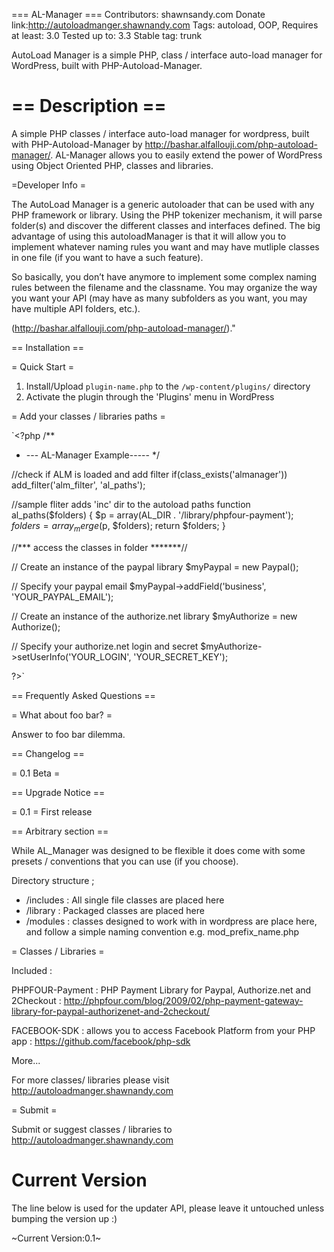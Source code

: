 === AL-Manager ===
Contributors: shawnsandy.com
Donate link:http://autoloadmanger.shawnandy.com
Tags: autoload, OOP,
Requires at least: 3.0
Tested up to: 3.3
Stable tag: trunk

AutoLoad Manager is a simple PHP,  class / interface auto-load manager for WordPress, built with PHP-Autoload-Manager.

== Description ==
===========

A simple PHP classes / interface auto-load manager for wordpress, built with PHP-Autoload-Manager by http://bashar.alfallouji.com/php-autoload-manager/. AL-Manager allows you to easily extend the power of WordPress using Object Oriented PHP, classes and libraries.

=Developer Info =

The AutoLoad Manager is a generic autoloader that can be used with any PHP framework or library. Using the PHP tokenizer mechanism, it will parse folder(s) and discover the different classes and interfaces defined. The big advantage of using this autoloadManager is that it will allow you to implement whatever naming rules you want and may have mutliple classes in one file (if you want to have a such feature).

So basically, you don’t have anymore to implement some complex naming rules between the filename and the classname. You may organize the way you want your API (may have as many subfolders as you want, you may have multiple API folders, etc.).

 (http://bashar.alfallouji.com/php-autoload-manager/)."





== Installation ==

= Quick Start =

1. Install/Upload `plugin-name.php` to the `/wp-content/plugins/` directory
2. Activate the plugin through the 'Plugins' menu in WordPress


= Add your classes / libraries paths =

`<?php
/**
 * --- AL-Manager Example-----
 */

//check if ALM is loaded and add filter
if(class_exists('almanager')) add_filter('alm_filter', 'al_paths');

//sample fliter adds 'inc' dir to the autoload paths
function al_paths($folders) {
    $p = array(AL_DIR . '/library/phpfour-payment');
    $folders = array_merge($p, $folders);
    return $folders;
}

//*** access the classes in folder *******//

// Create an instance of the paypal library
$myPaypal = new Paypal();

// Specify your paypal email
$myPaypal->addField('business', 'YOUR_PAYPAL_EMAIL');

// Create an instance of the authorize.net library
$myAuthorize = new Authorize();

// Specify your authorize.net login and secret
$myAuthorize->setUserInfo('YOUR_LOGIN', 'YOUR_SECRET_KEY');


 ?>`

== Frequently Asked Questions ==


= What about foo bar? =

Answer to foo bar dilemma.

== Changelog ==

= 0.1 Beta =

== Upgrade Notice ==

= 0.1 =
First release

== Arbitrary section ==

While AL_Manager was designed to be flexible it does come with some presets / conventions that you can use (if you choose).

Directory structure ;

- /includes : All single file classes are placed here
- /library : Packaged classes are placed here
- /modules : classes designed to work with in wordpress are place here, and follow a simple naming convention e.g. mod_prefix_name.php


= Classes / Libraries =

Included :

PHPFOUR-Payment : PHP Payment Library for Paypal, Authorize.net and 2Checkout : http://phpfour.com/blog/2009/02/php-payment-gateway-library-for-paypal-authorizenet-and-2checkout/

FACEBOOK-SDK : allows you to access Facebook Platform from your PHP app : https://github.com/facebook/php-sdk

More...

For more classes/ libraries please visit http://autoloadmanger.shawnandy.com

= Submit =

Submit or suggest classes / libraries to http://autoloadmanger.shawnandy.com


Current Version
===============

The line below is used for the updater API, please leave it untouched unless bumping the version up :)

~Current Version:0.1~
